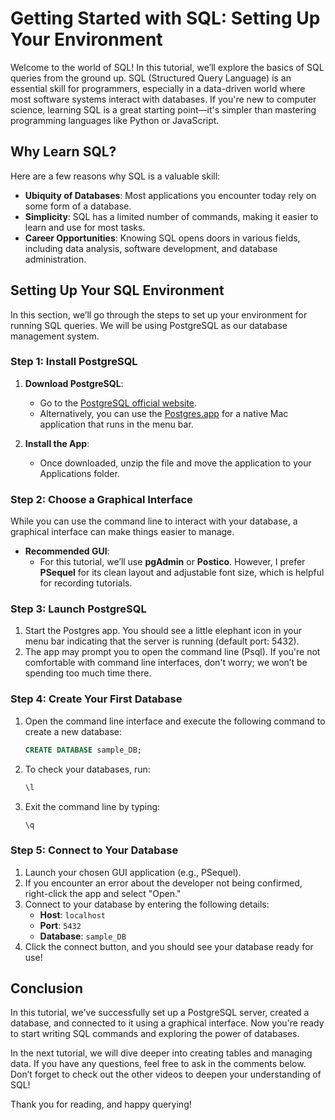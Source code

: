 # Getting Started with SQL: Setting Up Your Environment

Welcome to the world of SQL! In this tutorial, we’ll explore the basics of SQL queries from the ground up. SQL (Structured Query Language) is an essential skill for programmers, especially in a data-driven world where most software systems interact with databases. If you're new to computer science, learning SQL is a great starting point—it's simpler than mastering programming languages like Python or JavaScript.

## Why Learn SQL?

Here are a few reasons why SQL is a valuable skill:

- **Ubiquity of Databases**: Most applications you encounter today rely on some form of a database.
- **Simplicity**: SQL has a limited number of commands, making it easier to learn and use for most tasks.
- **Career Opportunities**: Knowing SQL opens doors in various fields, including data analysis, software development, and database administration.

## Setting Up Your SQL Environment

In this section, we’ll go through the steps to set up your environment for running SQL queries. We will be using PostgreSQL as our database management system.

### Step 1: Install PostgreSQL

1. **Download PostgreSQL**:
   - Go to the [PostgreSQL official website](https://www.postgresql.org/download/macosx/).
   - Alternatively, you can use the [Postgres.app](https://postgresapp.com/) for a native Mac application that runs in the menu bar.

2. **Install the App**:
   - Once downloaded, unzip the file and move the application to your Applications folder.

### Step 2: Choose a Graphical Interface

While you can use the command line to interact with your database, a graphical interface can make things easier to manage.

- **Recommended GUI**: 
  - For this tutorial, we’ll use **pgAdmin** or **Postico**. However, I prefer **PSequel** for its clean layout and adjustable font size, which is helpful for recording tutorials.

### Step 3: Launch PostgreSQL

1. Start the Postgres app. You should see a little elephant icon in your menu bar indicating that the server is running (default port: 5432).
2. The app may prompt you to open the command line (Psql). If you're not comfortable with command line interfaces, don't worry; we won’t be spending too much time there.

### Step 4: Create Your First Database

1. Open the command line interface and execute the following command to create a new database:
   ```sql
   CREATE DATABASE sample_DB;
   ```
2. To check your databases, run:
   ```sql
   \l
   ```
3. Exit the command line by typing:
   ```sql
   \q
   ```

### Step 5: Connect to Your Database

1. Launch your chosen GUI application (e.g., PSequel).
2. If you encounter an error about the developer not being confirmed, right-click the app and select "Open."
3. Connect to your database by entering the following details:
   - **Host**: `localhost`
   - **Port**: `5432`
   - **Database**: `sample_DB`
4. Click the connect button, and you should see your database ready for use!

## Conclusion

In this tutorial, we've successfully set up a PostgreSQL server, created a database, and connected to it using a graphical interface. Now you're ready to start writing SQL commands and exploring the power of databases. 

In the next tutorial, we will dive deeper into creating tables and managing data. If you have any questions, feel free to ask in the comments below. Don’t forget to check out the other videos to deepen your understanding of SQL!

Thank you for reading, and happy querying!